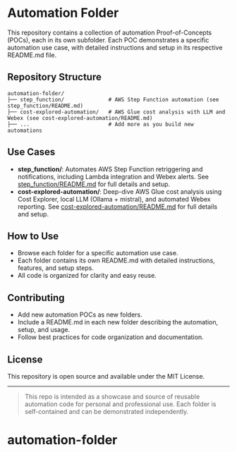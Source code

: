 # Automation Folder

This repository contains a collection of automation Proof-of-Concepts (POCs), each in its own subfolder. Each POC demonstrates a specific automation use case, with detailed instructions and setup in its respective README.md file.

## Repository Structure
```
automation-folder/
├── step_function/              # AWS Step Function automation (see step_function/README.md)
├── cost-explored-automation/   # AWS Glue cost analysis with LLM and Webex (see cost-explored-automation/README.md)
├── ...                         # Add more as you build new automations
```

## Use Cases
- **step_function/**: Automates AWS Step Function retriggering and notifications, including Lambda integration and Webex alerts. See [step_function/README.md](./step_function/README.md) for full details and setup.
- **cost-explored-automation/**: Deep-dive AWS Glue cost analysis using Cost Explorer, local LLM (Ollama + mistral), and automated Webex reporting. See [cost-explored-automation/README.md](./cost-explored-automation/README.md) for full details and setup.

## How to Use
- Browse each folder for a specific automation use case.
- Each folder contains its own README.md with detailed instructions, features, and setup steps.
- All code is organized for clarity and easy reuse.

## Contributing
- Add new automation POCs as new folders.
- Include a README.md in each new folder describing the automation, setup, and usage.
- Follow best practices for code organization and documentation.

## License
This repository is open source and available under the MIT License.

---

> This repo is intended as a showcase and source of reusable automation code for personal and professional use. Each folder is self-contained and can be demonstrated independently.
# automation-folder

